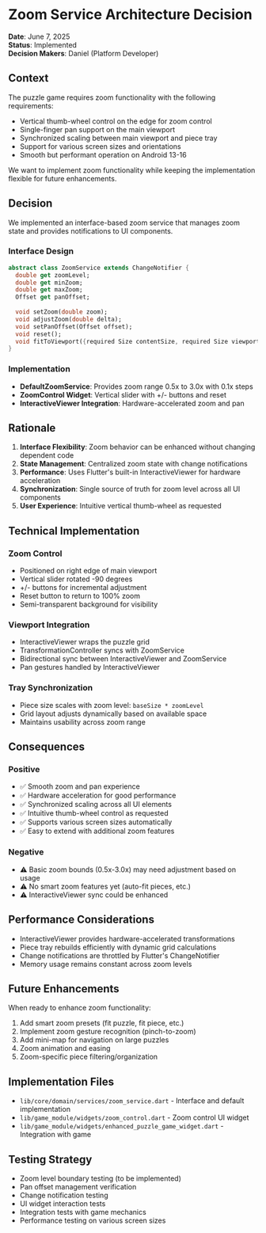 # Zoom Service Architecture Decision

**Date**: June 7, 2025  
**Status**: Implemented  
**Decision Makers**: Daniel (Platform Developer)

## Context

The puzzle game requires zoom functionality with the following requirements:
- Vertical thumb-wheel control on the edge for zoom control
- Single-finger pan support on the main viewport
- Synchronized scaling between main viewport and piece tray
- Support for various screen sizes and orientations
- Smooth but performant operation on Android 13-16

We want to implement zoom functionality while keeping the implementation flexible for future enhancements.

## Decision

We implemented an interface-based zoom service that manages zoom state and provides notifications to UI components.

### Interface Design
```dart
abstract class ZoomService extends ChangeNotifier {
  double get zoomLevel;
  double get minZoom;
  double get maxZoom;
  Offset get panOffset;
  
  void setZoom(double zoom);
  void adjustZoom(double delta);
  void setPanOffset(Offset offset);
  void reset();
  void fitToViewport({required Size contentSize, required Size viewportSize});
}
```

### Implementation
- **DefaultZoomService**: Provides zoom range 0.5x to 3.0x with 0.1x steps
- **ZoomControl Widget**: Vertical slider with +/- buttons and reset
- **InteractiveViewer Integration**: Hardware-accelerated zoom and pan

## Rationale

1. **Interface Flexibility**: Zoom behavior can be enhanced without changing dependent code
2. **State Management**: Centralized zoom state with change notifications
3. **Performance**: Uses Flutter's built-in InteractiveViewer for hardware acceleration
4. **Synchronization**: Single source of truth for zoom level across all UI components
5. **User Experience**: Intuitive vertical thumb-wheel as requested

## Technical Implementation

### Zoom Control
- Positioned on right edge of main viewport
- Vertical slider rotated -90 degrees
- +/- buttons for incremental adjustment
- Reset button to return to 100% zoom
- Semi-transparent background for visibility

### Viewport Integration
- InteractiveViewer wraps the puzzle grid
- TransformationController syncs with ZoomService
- Bidirectional sync between InteractiveViewer and ZoomService
- Pan gestures handled by InteractiveViewer

### Tray Synchronization
- Piece size scales with zoom level: `baseSize * zoomLevel`
- Grid layout adjusts dynamically based on available space
- Maintains usability across zoom range

## Consequences

### Positive
- ✅ Smooth zoom and pan experience
- ✅ Hardware acceleration for good performance
- ✅ Synchronized scaling across all UI elements
- ✅ Intuitive thumb-wheel control as requested
- ✅ Supports various screen sizes automatically
- ✅ Easy to extend with additional zoom features

### Negative
- ⚠️ Basic zoom bounds (0.5x-3.0x) may need adjustment based on usage
- ⚠️ No smart zoom features yet (auto-fit pieces, etc.)
- ⚠️ InteractiveViewer sync could be enhanced

## Performance Considerations

- InteractiveViewer provides hardware-accelerated transformations
- Piece tray rebuilds efficiently with dynamic grid calculations
- Change notifications are throttled by Flutter's ChangeNotifier
- Memory usage remains constant across zoom levels

## Future Enhancements

When ready to enhance zoom functionality:
1. Add smart zoom presets (fit puzzle, fit piece, etc.)
2. Implement zoom gesture recognition (pinch-to-zoom)
3. Add mini-map for navigation on large puzzles
4. Zoom animation and easing
5. Zoom-specific piece filtering/organization

## Implementation Files

- `lib/core/domain/services/zoom_service.dart` - Interface and default implementation
- `lib/game_module/widgets/zoom_control.dart` - Zoom control UI widget
- `lib/game_module/widgets/enhanced_puzzle_game_widget.dart` - Integration with game

## Testing Strategy

- Zoom level boundary testing (to be implemented)
- Pan offset management verification
- Change notification testing
- UI widget interaction tests
- Integration tests with game mechanics
- Performance testing on various screen sizes
